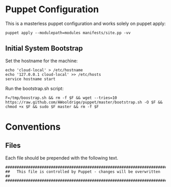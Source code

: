 Puppet Configuration
================================
This is a masterless puppet configuration and works solely on puppet apply:

    puppet apply --modulepath=modules manifests/site.pp -vv


Initial System Bootstrap
--------------------------------

Set the hostname for the machine:

    echo 'cloud-local' > /etc/hostname
    echo '127.0.0.1 cloud-local' >> /etc/hosts
    service hostname start

Run the bootstrap.sh script:

    F=/tmp/boostrap.sh && rm -f $F && wget --tries=10 https://raw.github.com/AWooldrige/puppet/master/bootstrap.sh -O $F && chmod +x $F && sudo $F master && rm -f $F



Conventions
==============================

Files
------------------------------
Each file should be prepended with the following text.

    #########################################################################
    ##   This file is controlled by Puppet - changes will be overwritten   ##
    #########################################################################

